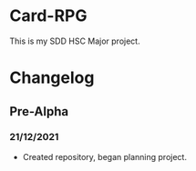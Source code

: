 # Card-RPG
This is my SDD HSC Major project.

# Changelog
## Pre-Alpha
### 21/12/2021
- Created repository, began planning project.

